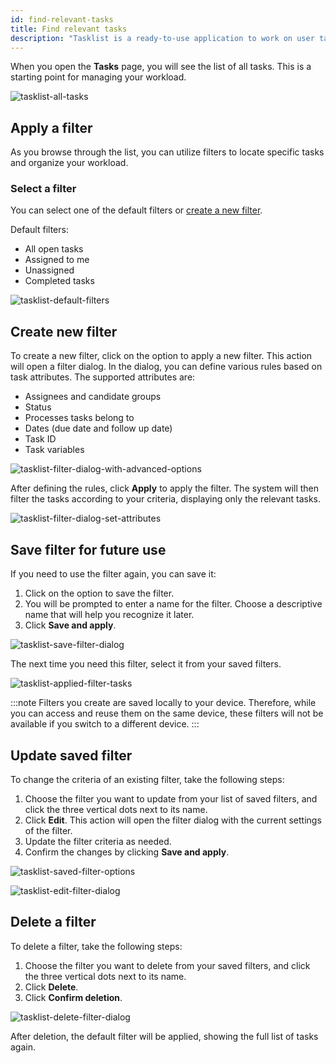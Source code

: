 ```yaml
---
id: find-relevant-tasks
title: Find relevant tasks
description: "Tasklist is a ready-to-use application to work on user tasks."
---
```


When you open the **Tasks** page, you will see the list of all tasks. This is a starting point for managing your workload.

![tasklist-all-tasks](img/task-filters/tasklist-all-tasks.jpg "All open tasks")

## Apply a filter

As you browse through the list, you can utilize filters to locate specific tasks and organize your workload.

### Select a filter

You can select one of the default filters or [create a new filter](#create-new-filter).

Default filters:

- All open tasks
- Assigned to me
- Unassigned
- Completed tasks

![tasklist-default-filters](img/task-filters/tasklist-default-filters.jpg "List of the default filters")

## Create new filter

To create a new filter, click on the option to apply a new filter. This action will open a filter dialog.
In the dialog, you can define various rules based on task attributes. The supported attributes are:

- Assignees and candidate groups
- Status
- Processes tasks belong to
- Dates (due date and follow up date)
- Task ID
- Task variables

![tasklist-filter-dialog-with-advanced-options](img/task-filters/tasklist-filter-dialog-with-advanced-options.jpg "Available filter attributes")

After defining the rules, click **Apply** to apply the filter. The system will then filter the tasks according to your criteria, displaying only the relevant tasks.

![tasklist-filter-dialog-set-attributes](img/task-filters/tasklist-filter-dialog-set-attributes.jpg "Custom filter settings")

## Save filter for future use

If you need to use the filter again, you can save it:

1. Click on the option to save the filter.
2. You will be prompted to enter a name for the filter. Choose a descriptive name that will help you recognize it later.
3. Click **Save and apply**.

![tasklist-save-filter-dialog](img/task-filters/tasklist-save-filter-dialog.jpg "Add a descriptive name for the filter")

The next time you need this filter, select it from your saved filters.

![tasklist-applied-filter-tasks](img/task-filters/tasklist-applied-filter-tasks.jpg "List of tasks for the applied filter")

:::note
Filters you create are saved locally to your device. Therefore, while you can access and reuse them on the same device, these filters will not be available if you switch to a different device.
:::

## Update saved filter

To change the criteria of an existing filter, take the following steps:

1. Choose the filter you want to update from your list of saved filters, and click the three vertical dots next to its name.
2. Click **Edit**. This action will open the filter dialog with the current settings of the filter.
3. Update the filter criteria as needed.
4. Confirm the changes by clicking **Save and apply**.

![tasklist-saved-filter-options](img/task-filters/tasklist-saved-filter-options.jpg "Saved filter options")

![tasklist-edit-filter-dialog](img/task-filters/tasklist-edit-filter-dialog.jpg "Edit filter details")

## Delete a filter

To delete a filter, take the following steps:

1. Choose the filter you want to delete from your saved filters, and click the three vertical dots next to its name.
2. Click **Delete**.
3. Click **Confirm deletion**.

![tasklist-delete-filter-dialog](img/task-filters/tasklist-delete-filter-dialog.jpg "Confirm filter deletion")

After deletion, the default filter will be applied, showing the full list of tasks again.
